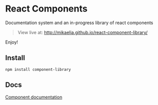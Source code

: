 # React Components

Documentation system and an in-progress library of react components

> View live at: http://mikaelia.github.io/react-component-library/

Enjoy!

## Install

```
npm install component-library
```

## Docs

[Component documentation](http://mikaelia.github.io/component-library)
